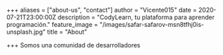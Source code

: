 +++
aliases = ["about-us", "contact"]
author = "Vicente015"
date = 2020-07-21T23:00:00Z
description = "CodyLearn, tu plataforma para aprender programación."
feature_image = "/images/safar-safarov-msn8tfhj0is-unsplash.jpg"
title = "About"

+++
Somos una comunidad de desarrolladores